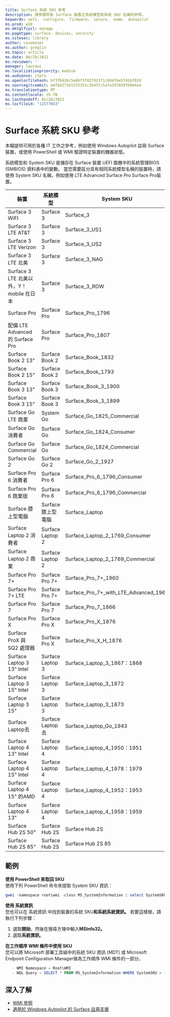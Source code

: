 ```yaml
---
title: Surface 系統 SKU 參考
description: 請參閱所有 Surface 裝置之系統模型和系統 SKU 名稱的參照。
keywords: uefi， configure， firmware， secure， semm， Autopilot
ms.prod: w10
ms.mktglfcycl: manage
ms.pagetype: surface, devices, security
ms.sitesec: library
author: coveminer
ms.author: greglin
ms.topic: article
ms.date: 04/19/2021
ms.reviewer: ''
manager: laurawi
ms.localizationpriority: medium
ms.audience: itpro
ms.openlocfilehash: bf3fb926c5e66f5f02f921f1c0d4fbe5f016f02d
ms.sourcegitcommit: a4f8d271b1372321c3b45fc5a7a29703976964a4
ms.translationtype: MT
ms.contentlocale: zh-TW
ms.lasthandoff: 05/20/2021
ms.locfileid: "11577043"
---
```

# <a name="surface-system-sku-reference"></a>Surface 系統 SKU 參考

本檔提供可用於各種 IT 工作之參考，例如使用 Windows Autopilot 註冊 Surface 裝置，或使用 PowerShell 或 WMI 驗證特定裝置的機器狀態。

系統模型和 System SKU 是儲存在 Surface 裝置 UEFI 圖層中的系統管理BIOS (SMBIOS) 資料表中的變數。 當您需要區分具有相同系統模型名稱的裝置時，請使用 System SKU 名稱，例如使用 LTE Advanced Surface Pro Surface Pro裝置。

| 裝置   | 系統模型 | System SKU       |
| ---------- | ----------- | -------------- |
| Surface 3 WiFI                                               | Surface 3        | Surface_3                        |
| Surface 3 LTE AT&T                                           | Surface 3        | Surface_3_US1                    |
| Surface 3 LTE Verizon                                        | Surface 3        | Surface_3_US2                    |
| Surface 3 LTE 北美                                  | Surface 3        | Surface_3_NAG                    |
| Surface 3 LTE 北美以外，Y！mobile 在日本 | Surface 3        | Surface_3_ROW                    |
| Surface Pro                                                  | Surface Pro      | Surface_Pro_1796                 |
| 配備 LTE Advanced 的 Surface Pro                                | Surface Pro      | Surface_Pro_1807                 |
| Surface Book 2 13"                                        | Surface Book 2   | Surface_Book_1832                |
| Surface Book 2 15"                                        | Surface Book 2   | Surface_Book_1793                |
| Surface Book 3 13"                                        | Surface Book 3   | Surface_Book_3_1900                |
| Surface Book 3 15"                                        | Surface Book 3   | Surface_Book_3_1899
| Surface Go LTE 商業 | System Go | Surface_Go_1825_Commercial |
| Surface Go 消費者                                          | Surface Go       | Surface_Go_1824_Consumer         |
| Surface Go Commercial                                        | Surface Go       | Surface_Go_1824_Commercial       |
| Surface Go 2                                                 | Surface Go 2     | Surface_Go_2_1927                |
| Surface Pro 6 消費者                                       | Surface Pro 6    | Surface_Pro_6_1796_Consumer      |
| Surface Pro 6 商業版                                     | Surface Pro 6    | Surface_Pro_6_1796_Commercial    |
| Surface 膝上型電腦                                               | Surface 膝上型電腦   | Surface_Laptop                   |
| Surface Laptop 2 消費者                                    | Surface Laptop 2 | Surface_Laptop_2_1769_Consumer   |
| Surface Laptop 2 商業                                  | Surface Laptop 2 | Surface_Laptop_2_1769_Commercial |
| Surface Pro 7+                                               | Surface Pro 7+ | Surface_Pro_7+_1960|
| Surface Pro 7+ LTE                                           | Surface Pro 7+ | Surface_Pro_7+_with_LTE_Advanced_1961|
| Surface Pro 7                 | Surface Pro 7    | Surface_Pro_7_1866         |
| Surface Pro X                 | Surface Pro X    | Surface_Pro_X_1876         |
| Surface ProX 與 SQ2 處理器                | Surface Pro X    | Surface_Pro_X_H_1876        |
| Surface Laptop 3 13" Intel | Surface Laptop 3 | Surface_Laptop_3_1867：1868 |
| Surface Laptop 3 15" Intel | Surface Laptop 3 | Surface_Laptop_3_1872      |
| Surface Laptop 3 15"   | Surface Laptop 3 | Surface_Laptop_3_1873      | 
| Surface Laptop去  | Surface Laptop去 | Surface_Laptop_Go_1943      | 
| Surface Laptop 4 13" Intel | Surface Laptop 4 | Surface_Laptop_4_1950：1951 |
| Surface Laptop 4 15" Intel | Surface Laptop 4 | Surface_Laptop_4_1978：1979     |
| Surface Laptop 4 15" 的AMD   | Surface Laptop 4 | Surface_Laptop_4_1952：1953     | 
| Surface Laptop 4 13"   | Surface Laptop 4 | Surface_Laptop_4_1958：1959    | 
| Surface Hub 2S 50"  | Surface Hub 2S | Surface Hub 2S   | 
| Surface Hub 2S 85"  | Surface Hub 2S | Surface Hub 2S 85   | 

## <a name="examples"></a>範例 

**使用 PowerShell 來取回 SKU**  
使用下列 PowerShell 命令來提取 System SKU 資訊：

 ``` powershell  
gwmi -namespace root\wmi -class MS_SystemInformation | select SystemSKU 
```

**使用 系統資訊**  
您也可以在 系統資訊 中找到裝置的系統 SKU**和系統系統資訊。** 若要這樣做，請執行下列步驟：

1. 選取**開始**，然後在搜尋方塊中輸入**MSInfo32。**  
1. 選取**系統資訊**。

**在工作順序 WMI 條件中使用 SKU**  
您可以將 Microsoft 部署工具組中的系統 SKU 資訊 (MDT) 或 Microsoft Endpoint Configuration Manager做為工作順序 WMI 條件的一部分。

 ``` powershell  
    - WMI Namespace – Root\WMI
    - WQL Query – SELECT * FROM MS_SystemInformation WHERE SystemSKU = "Surface_Pro_1796"
 ``` 

## <a name="learn-more"></a>深入了解

- [WMI 參照](https://docs.microsoft.com/windows/win32/wmisdk/wmi-reference)
- [適用於 Windows Autopilot 的 Surface 註冊支援](surface-autopilot-registration-support.md)
